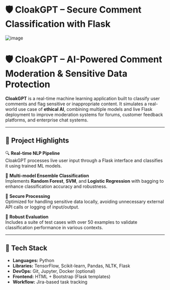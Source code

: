 # 🛡️ CloakGPT – Secure Comment Classification with Flask

![image](https://github.com/user-attachments/assets/742e1864-b264-4daf-b7d0-bfeea4712d9b)


# 🛡️ CloakGPT – AI-Powered Comment Moderation & Sensitive Data Protection

**CloakGPT** is a real-time machine learning application built to classify user comments and flag sensitive or inappropriate content. It simulates a real-world use case of **ethical AI**, combining multiple models and live Flask deployment to improve moderation systems for forums, customer feedback platforms, and enterprise chat systems.

---

## 🚀 Project Highlights

🔍 **Real-time NLP Pipeline**  
CloakGPT processes live user input through a Flask interface and classifies it using trained ML models.

🧠 **Multi-model Ensemble Classification**  
Implements **Random Forest**, **SVM**, and **Logistic Regression** with bagging to enhance classification accuracy and robustness.

🔐 **Secure Processing**  
Optimized for handling sensitive data locally, avoiding unnecessary external API calls or logging of input/output.

🧪 **Robust Evaluation**  
Includes a suite of test cases with over 50 examples to validate classification performance in various contexts.

---

## 🧰 Tech Stack

- **Languages:** Python
- **Libraries:** TensorFlow, Scikit-learn, Pandas, NLTK, Flask
- **DevOps:** Git, Jupyter, Docker (optional)
- **Frontend:** HTML + Bootstrap (Flask templates)
- **Workflow:** Jira-based task tracking


